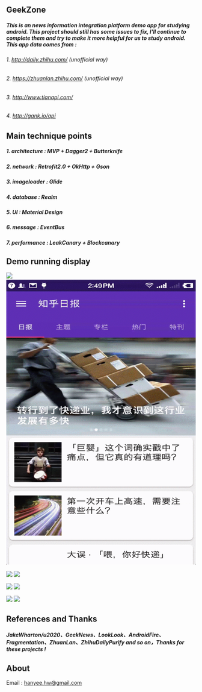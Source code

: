 ## GeekZone
##### This is an news information integration platform demo app for studying android. This project should still has some issues to fix, I'll continue to complete them and try to make it more helpful for us to study android. This app data comes from :
###### 1. http://daily.zhihu.com/  (unofficial way)
###### 2. https://zhuanlan.zhihu.com/  (unofficial way)
###### 3. http://www.tianapi.com/
###### 4. http://gank.io/api
## Main technique points
##### 1. architecture : MVP + Dagger2 + Butterknife
##### 2. network : Retrofit2.0 + OkHttp + Gson
##### 3. imageloader : Glide
##### 4. database : Realm
##### 5. UI : Material Design
##### 6. message : EventBus
##### 7. performance : LeakCanary + Blockcanary
## Demo running display
![](./images/capture1.gif)  ![](./images/capture2.gif)

![](./images/capture3.gif)  ![](./images/capture4.gif)

![](./images/capture5.gif)  ![](./images/capture6.gif)

![](./images/capture7.gif)  ![](./images/capture8.gif)
## References and Thanks
##### JakeWharton/u2020、GeekNews、LookLook、AndroidFire、Fragmentation、ZhuanLan、ZhihuDailyPurify and so on，Thanks for these projects !
## About
Email : hanyee.hw@gmail.com
